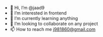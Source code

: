 - 👋 Hi, I’m @jaad9
- 👀 I’m interested in frontend
- 🌱 I’m currently learning anything 
- 💞️ I’m looking to collaborate on any project
- 📫 How to reach me j981860@gmail.com

<!---
jaad9/jaad9 is a ✨ special ✨ repository because its `README.md` (this file) appears on your GitHub profile.
You can click the Preview link to take a look at your changes.
--->
